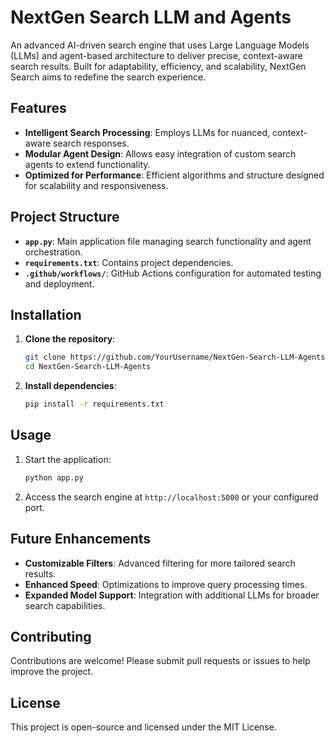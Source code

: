 

# **NextGen Search LLM and Agents**

An advanced AI-driven search engine that uses Large Language Models (LLMs) and agent-based architecture to deliver precise, context-aware search results. Built for adaptability, efficiency, and scalability, NextGen Search aims to redefine the search experience.

## **Features**
- **Intelligent Search Processing**: Employs LLMs for nuanced, context-aware search responses.
- **Modular Agent Design**: Allows easy integration of custom search agents to extend functionality.
- **Optimized for Performance**: Efficient algorithms and structure designed for scalability and responsiveness.

## **Project Structure**
- **`app.py`**: Main application file managing search functionality and agent orchestration.
- **`requirements.txt`**: Contains project dependencies.
- **`.github/workflows/`**: GitHub Actions configuration for automated testing and deployment.

## **Installation**
1. **Clone the repository**:
   ```bash
   git clone https://github.com/YourUsername/NextGen-Search-LLM-Agents.git
   cd NextGen-Search-LLM-Agents
   ```
2. **Install dependencies**:
   ```bash
   pip install -r requirements.txt
   ```

## **Usage**
1. Start the application:
   ```bash
   python app.py
   ```
2. Access the search engine at `http://localhost:5000` or your configured port.

## **Future Enhancements**
- **Customizable Filters**: Advanced filtering for more tailored search results.
- **Enhanced Speed**: Optimizations to improve query processing times.
- **Expanded Model Support**: Integration with additional LLMs for broader search capabilities.

## **Contributing**
Contributions are welcome! Please submit pull requests or issues to help improve the project.

## **License**
This project is open-source and licensed under the MIT License.

